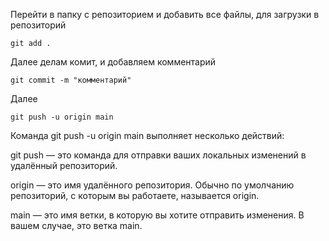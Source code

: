 Перейти в папку с репозиторием и добавить все файлы, для загрузки в репозиторий
```
git add .
```
Далее делам комит, и добавляем комментарий
```
git commit -m "комментарий"
```
Далее
```
git push -u origin main
```
Команда git push -u origin main выполняет несколько действий:  

git push — это команда для отправки ваших локальных изменений в удалённый репозиторий.  

origin — это имя удалённого репозитория. Обычно по умолчанию репозиторий, с которым вы работаете, называется origin. 

main — это имя ветки, в которую вы хотите отправить изменения. В вашем случае, это ветка main.
